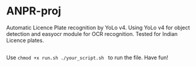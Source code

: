 # ANPR-proj
Automatic Licence Plate recognition by YoLo v4.
Using YoLo v4 for object detection and easyocr module for OCR recognition.
Tested for Indian Licence plates.
## 
Use
`chmod +x run.sh
./your_script.sh
`
to run the file. 
Have fun!
